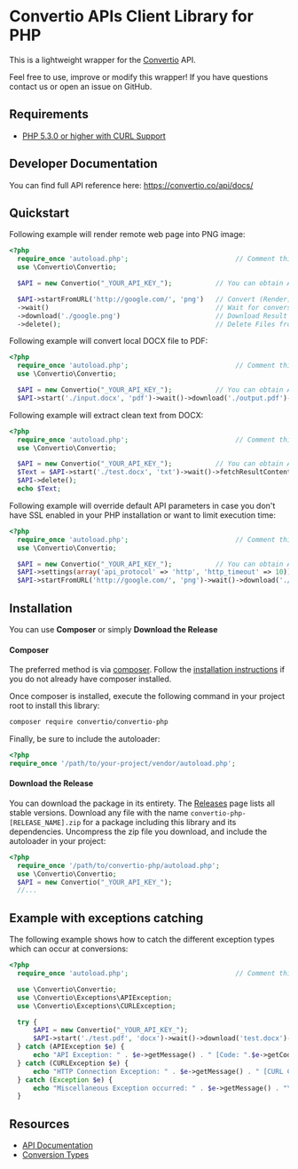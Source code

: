 Convertio APIs Client Library for PHP
=======================

This is a lightweight wrapper for the [Convertio](https://convertio.co/api/) API.

Feel free to use, improve or modify this wrapper! If you have questions contact us or open an issue on GitHub.

Requirements
-------------------
* [PHP 5.3.0 or higher with CURL Support](http://www.php.net/)

Developer Documentation
-------------------
You can find full API reference here: https://convertio.co/api/docs/

Quickstart
-------------------
Following example will render remote web page into PNG image:
```php
<?php
  require_once 'autoload.php';                           // Comment this line if you use Composer to install the package
  use \Convertio\Convertio;

  $API = new Convertio("_YOUR_API_KEY_");           // You can obtain API Key here: https://convertio.co/api/

  $API->startFromURL('http://google.com/', 'png')   // Convert (Render) HTML Page to PNG
  ->wait()                                          // Wait for conversion finish
  ->download('./google.png')                        // Download Result To Local File
  ->delete();                                       // Delete Files from Convertio hosts
```

Following example will convert local DOCX file to PDF:
```php
<?php
  require_once 'autoload.php';                           // Comment this line if you use Composer to install the package
  use \Convertio\Convertio;

  $API = new Convertio("_YOUR_API_KEY_");           // You can obtain API Key here: https://convertio.co/api/
  $API->start('./input.docx', 'pdf')->wait()->download('./output.pdf')->delete();
```

Following example will extract clean text from DOCX:
```php
<?php
  require_once 'autoload.php';                           // Comment this line if you use Composer to install the package
  use \Convertio\Convertio;

  $API = new Convertio("_YOUR_API_KEY_");           // You can obtain API Key here: https://convertio.co/api/
  $Text = $API->start('./test.docx', 'txt')->wait()->fetchResultContent()->result_content;
  $API->delete();
  echo $Text;
```

Following example will override default API parameters in case you don't have SSL enabled in your PHP installation or want to limit execution time:
```php
<?php
  require_once 'autoload.php';                           // Comment this line if you use Composer to install the package
  use \Convertio\Convertio;

  $API = new Convertio("_YOUR_API_KEY_");           // You can obtain API Key here: https://convertio.co/api/
  $API->settings(array('api_protocol' => 'http', 'http_timeout' => 10));
  $API->startFromURL('http://google.com/', 'png')->wait()->download('./google.png')->delete();
```

Installation
-------------------
You can use **Composer** or simply **Download the Release**

#### Composer
The preferred method is via [composer](https://getcomposer.org). Follow the
[installation instructions](https://getcomposer.org/doc/00-intro.md) if you do not already have
composer installed.

Once composer is installed, execute the following command in your project root to install this library:

```sh
composer require convertio/convertio-php
```

Finally, be sure to include the autoloader:

```php
<?php
require_once '/path/to/your-project/vendor/autoload.php';
```

#### Download the Release
You can download the package in its entirety. The [Releases](https://github.com/convertio/convertio-php/releases) page lists all stable versions.
Download any file with the name `convertio-php-[RELEASE_NAME].zip` for a package including this library and its dependencies.
Uncompress the zip file you download, and include the autoloader in your project:

```php
<?php
  require_once '/path/to/convertio-php/autoload.php';
  use \Convertio\Convertio;
  $API = new Convertio("_YOUR_API_KEY_");
  //...
```

Example with exceptions catching
-------------------
The following example shows how to catch the different exception types which can occur at conversions:

```php
<?php
  require_once 'autoload.php';                           // Comment this line if you use Composer to install the package

  use \Convertio\Convertio;
  use \Convertio\Exceptions\APIException;
  use \Convertio\Exceptions\CURLException;

  try {
      $API = new Convertio("_YOUR_API_KEY_");
      $API->start('./test.pdf', 'docx')->wait()->download('test.docx')->delete();
  } catch (APIException $e) {
      echo "API Exception: " . $e->getMessage() . " [Code: ".$e->getCode()."]" . "\n";
  } catch (CURLException $e) {
      echo "HTTP Connection Exception: " . $e->getMessage() . " [CURL Code: ".$e->getCode()."]" . "\n";
  } catch (Exception $e) {
      echo "Miscellaneous Exception occurred: " . $e->getMessage() . "\n";
  }
```

Resources
---------

* [API Documentation](https://convertio.co/api/docs/)
* [Conversion Types](https://convertio.co/formats)
